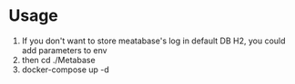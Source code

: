 # Usage
1. If you don't want to store meatabase's log in default DB H2, you could add parameters to env
2. then cd ./Metabase
3. docker-compose up -d
